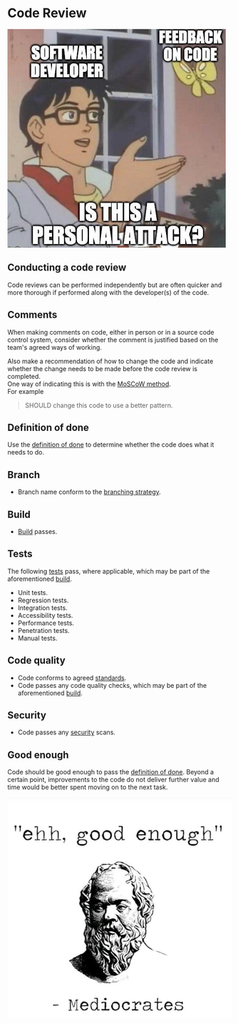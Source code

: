 # Code Review

![code review](/images/code-review.jpeg)

## Conducting a code review

Code reviews can be performed independently but are often quicker and more thorough if performed along with the developer(s) of the code.

## Comments

When making comments on code, either in person or in a source code control system, consider whether the comment is justified based on the team's agreed ways of working.

Also make a recommendation of how to change the code and indicate whether the change needs to be made before the code review is completed.\
One way of indicating this is with the [MoSCoW method](https://en.wikipedia.org/wiki/MoSCoW_method).\
For example
> SHOULD change this code to use a better pattern.

## Definition of done

Use the [definition of done](/pages/definition-of-done.md) to determine whether the code does what it needs to do.

## Branch

* Branch name conform to the [branching strategy](/pages/branching-strategy.md).

## Build

* [Build](/pages/build.md) passes.

## Tests

The following [tests](/pages/testing.md) pass, where applicable, which may be part of the aforementioned [build](#build).

* Unit tests.
* Regression tests.
* Integration tests.
* Accessibility tests.
* Performance tests.
* Penetration tests.
* Manual tests.

## Code quality

* Code conforms to agreed [standards](/pages/code-quality.md).
* Code passes any code quality checks, which may be part of the aforementioned [build](#build).

## Security

* Code passes any [security](/pages/security.md) scans.

## Good enough

Code should be good enough to pass the [definition of done](/pages/definition-of-done.md). Beyond a certain point, improvements to the code do not deliver further value and time would be better spent moving on to the next task.

![good enough](/images/good-enough.jpg)
